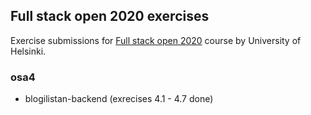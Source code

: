 ## Full stack open 2020 exercises

Exercise submissions for [Full stack open 2020](https://fullstackopen.com/en) course by University of Helsinki.

### osa4

* blogilistan-backend (exrecises 4.1 - 4.7 done)